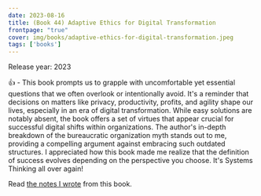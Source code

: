 ```yaml
---
date: 2023-08-16
title: (Book 44) Adaptive Ethics for Digital Transformation
frontpage: "true"
cover: img/books/adaptive-ethics-for-digital-transformation.jpeg
tags: ['books']
---
```


Release year: 2023

👍 - This book prompts us to grapple with uncomfortable yet essential questions that we often overlook or intentionally avoid. It's a reminder that decisions on matters like privacy, productivity, profits, and agility shape our lives, especially in an era of digital transformation. While easy solutions are notably absent, the book offers a set of virtues that appear crucial for successful digital shifts within organizations. The author's in-depth breakdown of the bureaucratic organization myth stands out to me, providing a compelling argument against embracing such outdated structures. I appreciated how this book made me realize that the definition of success evolves depending on the perspective you choose. It's Systems Thinking all over again!

Read [the notes I wrote](/books/adaptive-ethics-for-digital-transformation.pdf) from this book.
